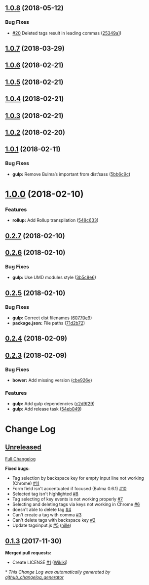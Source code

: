 <a name="1.0.8"></a>
## [1.0.8](https://github.com/Wikiki/bulma-tagsinput/compare/1.0.7...1.0.8) (2018-05-12)


### Bug Fixes

* [#20](https://github.com/Wikiki/bulma-tagsinput/issues/20) Deleted tags result in leading commas ([25349a1](https://github.com/Wikiki/bulma-tagsinput/commit/25349a1))



<a name="1.0.7"></a>
## [1.0.7](https://github.com/Wikiki/bulma-tagsinput/compare/1.0.6...1.0.7) (2018-03-29)



<a name="1.0.6"></a>
## [1.0.6](https://github.com/Wikiki/bulma-tagsinput/compare/1.0.1...1.0.6) (2018-02-21)



<a name="1.0.5"></a>
## [1.0.5](https://github.com/Wikiki/bulma-tagsinput/compare/1.0.1...1.0.5) (2018-02-21)



<a name="1.0.4"></a>
## [1.0.4](https://github.com/Wikiki/bulma-tagsinput/compare/1.0.3...1.0.4) (2018-02-21)



<a name="1.0.3"></a>
## [1.0.3](https://github.com/Wikiki/bulma-tagsinput/compare/1.0.2...1.0.3) (2018-02-21)



<a name="1.0.2"></a>
## [1.0.2](https://github.com/Wikiki/bulma-tagsinput/compare/1.0.1...1.0.2) (2018-02-20)



<a name="1.0.1"></a>
## [1.0.1](https://github.com/Wikiki/bulma-tagsinput/compare/1.0.0...1.0.1) (2018-02-11)


### Bug Fixes

* **gulp:** Remove Bulma’s important from dist’sass ([5bb6c9c](https://github.com/Wikiki/bulma-tagsinput/commit/5bb6c9c))



<a name="1.0.0"></a>
# [1.0.0](https://github.com/Wikiki/bulma-tagsinput/compare/0.2.7...1.0.0) (2018-02-10)


### Features

* **rollup:** Add Rollup transpilation ([548c633](https://github.com/Wikiki/bulma-tagsinput/commit/548c633))



<a name="0.2.7"></a>
## [0.2.7](https://github.com/Wikiki/bulma-tagsinput/compare/0.2.6...0.2.7) (2018-02-10)



<a name="0.2.6"></a>
## [0.2.6](https://github.com/Wikiki/bulma-tagsinput/compare/0.2.5...0.2.6) (2018-02-10)


### Bug Fixes

* **gulp:** Use UMD modules style ([3b5c8e6](https://github.com/Wikiki/bulma-tagsinput/commit/3b5c8e6))



<a name="0.2.5"></a>
## [0.2.5](https://github.com/Wikiki/bulma-tagsinput/compare/0.2.4...0.2.5) (2018-02-10)


### Bug Fixes

* **gulp:** Correct dist filenames ([60770e9](https://github.com/Wikiki/bulma-tagsinput/commit/60770e9))
* **package.json:** File paths ([71d2b72](https://github.com/Wikiki/bulma-tagsinput/commit/71d2b72))



<a name="0.2.4"></a>
## [0.2.4](https://github.com/Wikiki/bulma-tagsinput/compare/0.2.3...0.2.4) (2018-02-09)



<a name="0.2.3"></a>
## [0.2.3](https://github.com/Wikiki/bulma-tagsinput/compare/0.1.3...0.2.3) (2018-02-09)


### Bug Fixes

* **bower:** Add missing version ([cbe926e](https://github.com/Wikiki/bulma-tagsinput/commit/cbe926e))


### Features

* **gulp:** Add gulp dependencies ([c2d9f29](https://github.com/Wikiki/bulma-tagsinput/commit/c2d9f29))
* **gulp:** Add release task ([54eb049](https://github.com/Wikiki/bulma-tagsinput/commit/54eb049))



# Change Log

## [Unreleased](https://github.com/wikiki/bulma-tagsinput/tree/HEAD)

[Full Changelog](https://github.com/wikiki/bulma-tagsinput/compare/0.1.3...HEAD)

**Fixed bugs:**

- Tag selection by backspace key for empty input line not working \(Chrome\) [\#11](https://github.com/Wikiki/bulma-tagsinput/issues/11)
- Form field isn't accentuated if focused \(Bulma 0.6.1\) [\#10](https://github.com/Wikiki/bulma-tagsinput/issues/10)
- Selected tag isn't highlighted [\#8](https://github.com/Wikiki/bulma-tagsinput/issues/8)
- Tag selecting of key events is not working properly [\#7](https://github.com/Wikiki/bulma-tagsinput/issues/7)
- Selecting and deleting tags via keys not working in Chrome [\#6](https://github.com/Wikiki/bulma-tagsinput/issues/6)
- doesn't able to delete tag [\#4](https://github.com/Wikiki/bulma-tagsinput/issues/4)
- Can't create a tag with comma [\#3](https://github.com/Wikiki/bulma-tagsinput/issues/3)
- Can't delete tags with backspace key [\#2](https://github.com/Wikiki/bulma-tagsinput/issues/2)
- Update tagsinput.js [\#5](https://github.com/Wikiki/bulma-tagsinput/pull/5) ([nille](https://github.com/nille))

## [0.1.3](https://github.com/wikiki/bulma-tagsinput/tree/0.1.3) (2017-11-30)
**Merged pull requests:**

- Create LICENSE [\#1](https://github.com/Wikiki/bulma-tagsinput/pull/1) ([Wikiki](https://github.com/Wikiki))



\* *This Change Log was automatically generated by [github_changelog_generator](https://github.com/skywinder/Github-Changelog-Generator)*